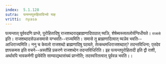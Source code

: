 ```yaml
---
index:  5.1.128
sutra:  पत्यन्तपुरुहितादिभ्यो यक्
vritti:  nyasa
---
```


पत्यन्तात् पूर्ववदणि प्राप्ते, पुरोहितादिषु राजशब्दराद्ब्राह्मणादिपाठात् ष्यञि, शेषेब्यस्त्वतलोर्यग्विधीयते। `राजासे` इति। राजशब्दादसेउअसमासे यग्भवति--राज्यमिति। समासे तु ब्राह्मणादित्वात् ष्यञेव भवति--आधिराज्यमिति। ननु च केवलो राजशब्दो ब्राह्मणादिषु पठ्यते, तेत्कथमधिराजशब्दात्? तदन्तविधिना; एतदेव ज्ञापकमस इति वचने--अस्तौहि प्रकरणे राजशब्देन तदन्तविधिरिति। इह पत्यन्तपुरोहितादी इति द्वौ राशी, अर्थावपि भावकर्मणी द्वावेवेति साम्याद्यथासंख्यं प्राप्नोति; तदस्वरितत्वात् पूर्ववन्न भवति।।

